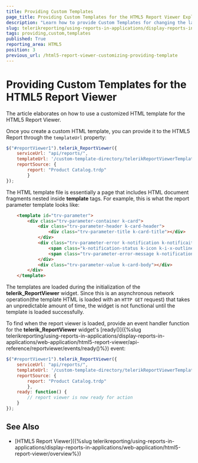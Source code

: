 ```yaml
---
title: Providing Custom Templates
page_title: Providing Custom Templates for the HTML5 Report Viewer Explained
description: "Learn how to provide Custom Templates for changing the layout of the HTML5 Report Viewer in Telerik Reporting."
slug: telerikreporting/using-reports-in-applications/display-reports-in-applications/web-application/html5-report-viewer/customizing/styling-and-appearance/providing-custom-templates
tags: providing,custom,templates
published: True
reporting_area: HTML5
position: 3
previous_url: /html5-report-viewer-customizing-providing-template
---
```


# Providing Custom Templates for the HTML5 Report Viewer

The article elaborates on how to use a customized HTML template for the HTML5 Report Viewer.

Once you create a custom HTML template, you can provide it to the HTML5 Report through the `templateUrl` property:

````JavaScript
$("#reportViewer1").telerik_ReportViewer({
	serviceUrl: "api/reports/",
	templateUrl: '/custom-template-directory/telerikReportViewerTemplate.html',
	reportSource: { 
		report: "Product Catalog.trdp" 
		}
});
````

The HTML template file is essentially a page that includes HTML document fragments nested inside __template__ tags. For example, this is what the report parameter template looks like:

````HTML
    <template id="trv-parameter">
        <div class="trv-parameter-container k-card">
            <div class="trv-parameter-header k-card-header">
                <div class="trv-parameter-title k-card-title"></div>
            </div>
            <div class="trv-parameter-error k-notification k-notificaiton-error">
                <span class="k-notification-status k-icon k-i-x-outline"></span>
                <span class="trv-parameter-error-message k-notification-content"></span>
            </div>
            <div class="trv-parameter-value k-card-body"></div>
        </div>
    </template>
````

The templates are loaded during the initialization of the __telerik_ReportViewer__ widget. Since this is an asynchronous network operation(the template HTML is loaded with an `HTTP GET` request) that takes an unpredictable amount of time, the widget is not functional until the template is loaded successfully. 

To find when the report viewer is loaded, provide an event handler function for the __telerik_ReportViewer__ widget's [ready()]({%slug telerikreporting/using-reports-in-applications/display-reports-in-applications/web-application/html5-report-viewer/api-reference/reportviewer/events/ready()%}) event:

````JavaScript
$("#reportViewer1").telerik_ReportViewer({
	serviceUrl: "api/reports/",
	templateUrl: '/custom-template-directory/telerikReportViewerTemplate.html',
	reportSource: { 
		report: "Product Catalog.trdp" 
		},
	ready: function() {
		// report viewer is now ready for action
	}
});
````


## See Also

* [HTML5 Report Viewer]({%slug telerikreporting/using-reports-in-applications/display-reports-in-applications/web-application/html5-report-viewer/overview%})
